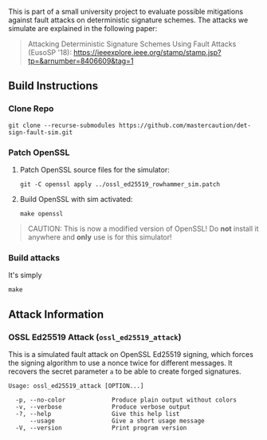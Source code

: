 This is part of a small university project to evaluate possible mitigations against fault attacks on deterministic signature schemes. The attacks we simulate are explained in the following paper: 

> Attacking Deterministic Signature Schemes Using Fault Attacks (EusoSP '18): https://ieeexplore.ieee.org/stamp/stamp.jsp?tp=&arnumber=8406609&tag=1

## Build Instructions
### Clone Repo
```
git clone --recurse-submodules https://github.com/mastercaution/det-sign-fault-sim.git
```
### Patch OpenSSL
1. Patch OpenSSL source files for the simulator:
    ```
    git -C openssl apply ../ossl_ed25519_rowhammer_sim.patch
    ```
2. Build OpenSSL with sim activated:
    ```
    make openssl
    ```

> CAUTION: This is now a modified version of OpenSSL! Do __not__ install it anywhere and __only__ use is for this simulator!

### Build attacks
It's simply
```
make
```

## Attack Information
### OSSL Ed25519 Attack (`ossl_ed25519_attack`)
This is a simulated fault attack on OpenSSL Ed25519 signing, which forces the signing algorithm to use a nonce twice for different messages. It recovers the secret parameter `a` to be able to create forged signatures.

```
Usage: ossl_ed25519_attack [OPTION...]

  -p, --no-color             Produce plain output without colors
  -v, --verbose              Produce verbose output
  -?, --help                 Give this help list
      --usage                Give a short usage message
  -V, --version              Print program version
```